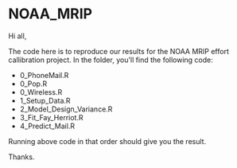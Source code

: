 # NOAA_MRIP

Hi all,

The code here is to reproduce our results for the NOAA MRIP effort callibration project. In the folder, you'll find the following code:

* 0_PhoneMail.R
* 0_Pop.R
* 0_Wireless.R
* 1_Setup_Data.R
* 2_Model_Design_Variance.R
* 3_Fit_Fay_Herriot.R
* 4_Predict_Mail.R

Running above code in that order should give you the result.

Thanks.
